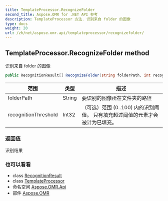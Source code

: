 ```yaml
---
title: TemplateProcessor.RecognizeFolder
second_title: Aspose.OMR for .NET API 参考
description: TemplateProcessor 方法. 识别来自 folder 的图像
type: docs
weight: 20
url: /zh/net/aspose.omr.api/templateprocessor/recognizefolder/
---
```

## TemplateProcessor.RecognizeFolder method

识别来自 folder 的图像

```csharp
public RecognitionResult[] RecognizeFolder(string folderPath, int recognitionThreshold = -100)
```

| 范围 | 类型 | 描述 |
| --- | --- | --- |
| folderPath | String | 要识别的图像所在文件夹的路径 |
| recognitionThreshold | Int32 | （可选）范围 (0..100) 内的识别阈值。 只有填充超过阈值的元素才会被计为已填充。 |

### 返回值

识别结果

### 也可以看看

* class [RecognitionResult](../../../aspose.omr.model/recognitionresult/)
* class [TemplateProcessor](../)
* 命名空间 [Aspose.OMR.Api](../../templateprocessor/)
* 部件 [Aspose.OMR](../../../)


